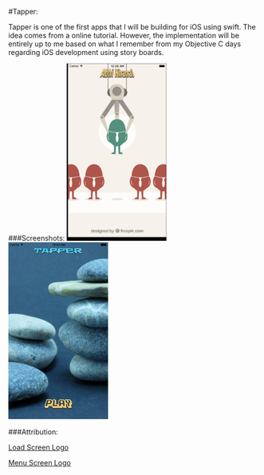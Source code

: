 #Tapper:

Tapper is one of the first apps that I will be building for iOS using swift. The idea comes from a online tutorial. However, the implementation will be entirely up to me based on what I remember from my Objective C days regarding iOS development using story boards.

###Screenshots:
<img src="img/splash_screen.png" width="200" />
<img src="img/menu_screen.png" width="200" />

###Attribution:

[Load Screen Logo][1]

[Menu Screen Logo][2]


[1]:http://www.freepik.com/free-vector/picking-the-right-one_764838.htm "Designed by Freepik"
[2]:http://www.freepik.com/free-vector/keep-calm-and-create-poster_716072.htm "Designed by Freepik"
